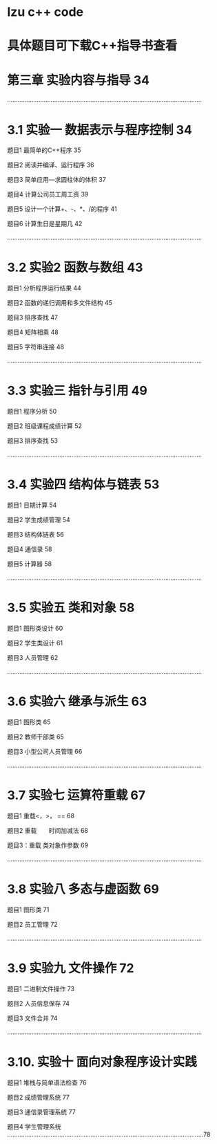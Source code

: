 # lzu c++ code
# 具体题目可下载C++指导书查看

# 第三章 实验内容与指导	34


………………………………………………………………………………………………….
# 3.1 实验一   数据表示与程序控制	34

题目1 最简单的C++程序	35

题目2   阅读并编译、运行程序	36

题目3 简单应用—求圆柱体的体积	37

题目4 计算公司员工周工资	39

题目5 设计一个计算+、-、*、/的程序	41

题目6   计算生日是星期几	42

………………………………………………………………………………………………….
# 3.2 实验2  函数与数组	43

题目1 分析程序运行结果	44

题目2 函数的递归调用和多文件结构	45

题目3  排序查找	47

题目4   矩阵相乘	48

题目5   字符串连接	48

………………………………………………………………………………………………….
# 3.3 实验三  指针与引用	49

题目1 程序分析	50

题目2 班级课程成绩计算	52

题目3 排序查找	53

………………………………………………………………………………………………….
# 3.4  实验四   结构体与链表	53

题目1 日期计算	54

题目2 学生成绩管理	54

题目3 结构体链表	56

题目4 通信录	58

题目5   计算器	58

………………………………………………………………………………………………….
# 3.5 实验五   类和对象	58

题目1 图形类设计	60

题目2 学生类设计	61

题目3 人员管理	62

………………………………………………………………………………………………….
# 3.6 实验六 继承与派生	63

题目1 图形类	65

题目2 教师干部类	65

题目3 小型公司人员管理	66

………………………………………………………………………………………………….
# 3.7 实验七  运算符重载	67

题目1 重载<，>， ==	68

题目2 重载　　时间加减法	68

题目3：重载 类对象作参数	69

………………………………………………………………………………………………….
# 3.8 实验八  多态与虚函数	69

题目1 图形类	71

题目2 员工管理	72

………………………………………………………………………………………………….
# 3.9 实验九  文件操作	72

题目1 二进制文件操作	73

题目2 人员信息保存	74

题目3 文件合并	74

………………………………………………………………………………………………….
# 3.10. 实验十 面向对象程序设计实践

题目1 堆栈与简单语法检查	76

题目2 成绩管理系统	77

题目3 通信录管理系统	77

题目4 学生管理系统	…………………………………………………………………………………………………..78



